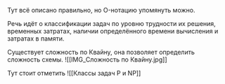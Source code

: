 Тут всё описано правильно, но O-нотацию упомянуть можно.

Речь идёт о классификации задач по уровню трудности их решения, временных затратах, наличии определённого времени вычисления и затратах в памяти.

Существует сложность по Квайну, она позволяет определить сложность схемы.
![[IMG_Сложность по Квайну.jpg]]

Тут стоит отметить ![[Классы задач P и NP]]